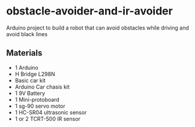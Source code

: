# obstacle-avoider-and-ir-avoider
Arduino project to build a robot that can avoid obstacles while driving and avoid black lines


## Materials
- 1 Arduino
- H Bridge L298N
- Basic car kit
- Arduino Car chasis kit
- 1 9V Battery
- 1 Mini-protoboard
- 1 sg-90 servo motor
- 1 HC-SR04 ultrasonic sensor
- 1 or 2 TCRT-500 IR sensor

